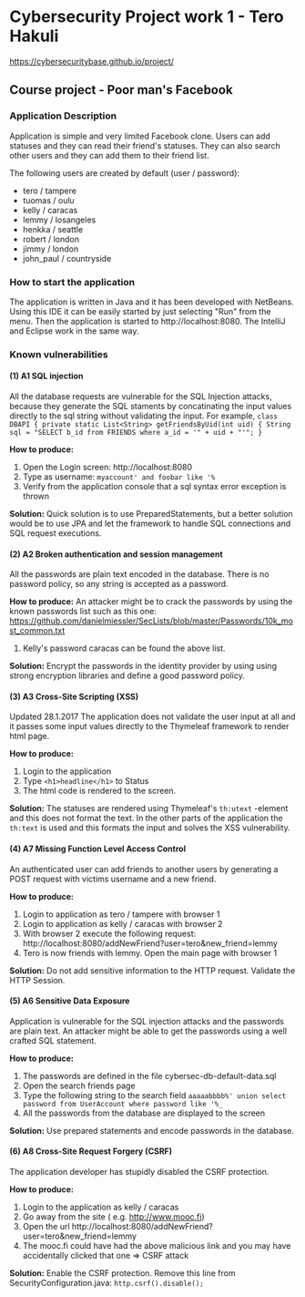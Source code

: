 # Cybersecurity Project work 1 - Tero Hakuli

https://cybersecuritybase.github.io/project/ 

## Course project - Poor man's Facebook
### Application Description
Application is simple and very limited Facebook clone. Users can add statuses and they can read their
friend's statuses. They can also search other users and they can add them to their
friend list.

The following users are created by default (user / password):

- tero / tampere
- tuomas / oulu
- kelly / caracas
- lemmy / losangeles
- henkka / seattle
- robert / london
- jimmy / london
- john_paul / countryside

### How to start the application
The application is written in Java and it has been developed with NetBeans. Using this IDE
it can be easily started by just selecting "Run" from the menu. Then the application is started
to http://localhost:8080. The IntelliJ and Eclipse work in the same way.


### Known vulnerabilities
#### (1) A1 SQL injection
All the database requests are vulnerable for the SQL Injection attacks, because
they generate the SQL staments by concatinating the input values directly to the
sql string without validating the input.
For example, 
`class DBAPI {
  private static List<String> getFriendsByUid(int uid) {
    String sql = "SELECT b_id from FRIENDS where a_id = '" + uid + "'";
}`

**How to produce:**

1. Open the Login screen: http://localhost:8080
2. Type as username: `myaccount' and foobar like '%`
3. Verify from the application console that a sql syntax error exception is thrown

**Solution:**
Quick solution is to use PreparedStatements, but a better solution would be to 
use JPA and let the framework to handle SQL connections and SQL request executions.


#### (2) A2 Broken authentication and session management
All the passwords are plain text encoded in the database. There is no password policy, so any 
string is accepted as a password.

**How to produce:**
An attacker might be to crack the passwords by using the known passwords list such as this one: 
https://github.com/danielmiessler/SecLists/blob/master/Passwords/10k_most_common.txt


1. Kelly's password caracas can be found the above list.

**Solution:**
Encrypt the passwords in the identity provider by using using strong encryption libraries and 
define a good password policy.


#### (3) A3 Cross-Site Scripting (XSS)
Updated 28.1.2017
The application does not validate the user input at all and it passes some input values 
directly to the Thymeleaf framework to render html page. 

**How to produce:**

1. Login to the application
2. Type `<h1>headline</h1>` to Status
3. The html code is rendered to the screen. 

**Solution:**
The statuses are rendered using Thymeleaf's `th:utext` -element and this does not format the text. 
In the other parts of the application the `th:text` is used and this formats the input and solves the XSS vulnerability.


#### (4) A7 Missing Function Level Access Control
An authenticated user can add friends to another users by generating a POST request
with victims username and a new friend.

**How to produce:**

1. Login to application as tero / tampere with browser 1
2. Login to application as kelly / caracas with browser 2
3. With browser 2 execute the following request: http://localhost:8080/addNewFriend?user=tero&new_friend=lemmy
4. Tero is now friends with lemmy. Open the main page with browser 1

**Solution:**
Do not add sensitive information to the HTTP request. Validate the HTTP Session.


#### (5) A6 Sensitive Data Exposure
Application is vulnerable for the SQL injection attacks and the passwords are plain text.
An attacker might be able to get the passwords using a well crafted SQL statement.

**How to produce:**

1. The passwords are defined in the file cybersec-db-default-data.sql
2. Open the search friends page
3. Type the following string to the search field `aaaaabbbb%' union select password from UserAccount where password like '%_`
4. All the passwords from the database are displayed to the screen

**Solution:**
Use prepared statements and encode passwords in the database.


#### (6) A8 Cross-Site Request Forgery (CSRF)
The application developer has stupidly disabled the CSRF protection.

**How to produce:**

1. Login to the application as kelly / caracas
2. Go away from the site ( e.g. http://www.mooc.fi)
3. Open the url http://localhost:8080/addNewFriend?user=tero&new_friend=lemmy
4. The mooc.fi could have had the above malicious link and you may have accidentally clicked that one => CSRF attack 

**Solution:**
Enable the CSRF protection. Remove this line from SecurityConfiguration.java: `http.csrf().disable();`

